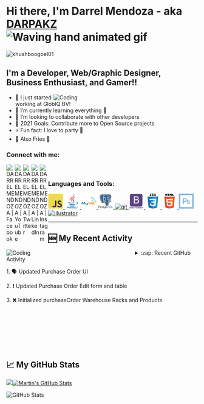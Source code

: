 <h1>Hi there, I'm Darrel Mendoza - aka <a href="https://www.facebook.com/darrel.mendoza.12/">DARPAKZ</a>
         <img src="https://raw.githubusercontent.com/nixin72/nixin72/master/wave.gif" 
         alt="Waving hand animated gif"
         height="45"
         width="45" </>  
         </h1>        
<p align="left"> <img src="https://komarev.com/ghpvc/?username=khushboogoel01&label=Profile%20views&color=129e00&style=plastic" alt="khushboogoel01" /></p>

## I'm a Developer, Web/Graphic Designer, Business Enthusiast, and Gamer!!

<img align="right" alt="Coding" width="380" src="https://cdn.dribbble.com/users/1663650/screenshots/7229818/media/3f830cdb4791bd82ccec36aea3f1666b.gif">

- 🔭 I just started working at GlobIQ BV!
- 🌱 I’m currently learning everything 🤣
- 👯 I’m looking to collaborate with other developers
- 🥅 2021 Goals: Contribute more to Open Source projects
- ⚡ Fun fact: I love to party 🎉
- 🍟 Also Fries 🤤 

### Connect with me:

[<img align="left" alt="DARRELMENDOZA | Facebook" width="22px" src="https://cdn.jsdelivr.net/npm/simple-icons@5.21.0/icons/facebook.svg" />][facebook]
[<img align="left" alt="DARRELMENDOZA | YouTube" width="22px" src="https://cdn.jsdelivr.net/npm/simple-icons@v3/icons/youtube.svg" />][youtube]
[<img align="left" alt="DARRELMENDOZA | Twitter" width="22px" src="https://cdn.jsdelivr.net/npm/simple-icons@v3/icons/twitter.svg" />][twitter]
[<img align="left" alt="DARRELMENDOZA | LinkedIn" width="22px" src="https://cdn.jsdelivr.net/npm/simple-icons@v3/icons/linkedin.svg" />][linkedin]
[<img align="left" alt="DARRELMENDOZA | Instagram" width="22px" src="https://cdn.jsdelivr.net/npm/simple-icons@v3/icons/instagram.svg" />][instagram]

<br />

### Languages and Tools:

<p align="left"> 
<a href="https://developer.mozilla.org/en-US/docs/Web/JavaScript" target="_blank"> <img src="https://raw.githubusercontent.com/devicons/devicon/master/icons/javascript/javascript-original.svg" alt="javascript" width="40" height="40"/> </a> 
<a href="https://www.java.com" target="_blank"> <img src="https://raw.githubusercontent.com/devicons/devicon/master/icons/java/java-original.svg" alt="java" width="40" height="40"/> </a> 
<a href="https://www.mysql.com/" target="_blank"> <img src="https://raw.githubusercontent.com/devicons/devicon/master/icons/mysql/mysql-original-wordmark.svg" alt="mysql" width="40" height="40"/> </a> 
<a href="https://www.postgresql.org" target="_blank"> <img src="https://raw.githubusercontent.com/devicons/devicon/master/icons/postgresql/postgresql-original-wordmark.svg" alt="postgresql" width="40" height="40"/> </a> 
<a href="https://git-scm.com/" target="_blank"> <img src="https://www.vectorlogo.zone/logos/git-scm/git-scm-icon.svg" alt="git" width="40" height="40"/> </a> 
<a href="https://getbootstrap.com" target="_blank"> <img src="https://raw.githubusercontent.com/devicons/devicon/master/icons/bootstrap/bootstrap-plain-wordmark.svg" alt="bootstrap" width="40" height="40"/> </a>
<a href="https://www.w3schools.com/css/" target="_blank"> <img src="https://raw.githubusercontent.com/devicons/devicon/master/icons/css3/css3-original-wordmark.svg" alt="css3" width="40" height="40"/> </a> 
<a href="https://www.w3.org/html/" target="_blank"> <img src="https://raw.githubusercontent.com/devicons/devicon/master/icons/html5/html5-original-wordmark.svg" alt="html5" width="40" height="40"/> </a> 
<a href="https://www.photoshop.com/en" target="_blank"> <img src="https://raw.githubusercontent.com/devicons/devicon/master/icons/photoshop/photoshop-line.svg" alt="photoshop" width="40" height="40"/> </a> 
<a href="https://www.adobe.com/in/products/illustrator.html" target="_blank"> <img src="https://www.vectorlogo.zone/logos/adobe_illustrator/adobe_illustrator-icon.svg" alt="illustrator" width="40" height="40"/> </a> </p>

---

## 🆕 My Recent Activity

<img align="left" alt="Coding" width="339" src="https://cdn.dribbble.com/users/2429167/screenshots/6377539/gif.gif">

              
<p> </p>
<p>
               
<details>
 <summary>:zap: Recent GitHub Activity</summary> </details> </p>
<!--START_SECTION:activity-->
<p><p>    </p>1. 🗣 Updated Purchase Order UI </p>
<p><p>    </p>2. ❗️ Updated Purchase Order Edit form and table </p>
<p><p>    </p>3. ❌ Initialized purchaseOrder Warehouse Racks and Products </p>
<!--END_SECTION:activity-->
<br></br>
<br></br>
<br></br>

## 📈 My GitHub Stats
<a href="https://github.com/DarrelMendoza/DarrelMendoza">
  <img align="center" src="https://github-readme-stats.vercel.app/api?username=DarrelMendoza&theme=material-palenight" alt="Martin's GitHub Stats" />
</a>

<a href="https://github.com/DarrelMendoza/DarrelMendoza">
  <img align="left" src="https://github-readme-stats.vercel.app/api/top-langs/?username=DarrelMendoza&theme=material-palenight" />                
</a>


<p> </p>

![GitHub Stats](https://github-readme-streak-stats.herokuapp.com/?user=darrelmendoza&theme=material-palenight)





[facebook]: https://www.facebook.com/darrel.mendoza.12/material-palenight
[course]: http://vsCodeHero.com
[twitter]: https://twitter.com/darpaxx?fbclid=IwAR3oOpNqVUi_10w3HBMQVJQ0iYfxeAS5WjpWsx5Vno72W2cFfF88YFWC8AE
[youtube]: https://www.youtube.com/channel/UCXb-h3Z01lzIQxxKI9J9Ixw
[instagram]: https://www.instagram.com/darpaaax/?fbclid=IwAR0dYKFQ7sP7CqMb1X_a5NYkT9f4Z2G5VPuifQaO4XpC78pF6IbU3stGGeo
[linkedin]: https://www.linkedin.com/in/darrel-mendoza-655672211/
[webdevplaylist]: https://github.com/DarrelMendoza
[jsplaylist]: https://www.youtube.com/playlist?list=PLkwxH9e_vrALRJKu7wfXby3MKeflhTu6B
[cssplaylist]: https://www.youtube.com/playlist?list=PLkwxH9e_vrALSdvZuEh6gqQdmDoDIoqz4
[reactplaylist]: https://www.youtube.com/playlist?list=PLkwxH9e_vrAK4TdffpxKY3QGyHCpxFcQ0

